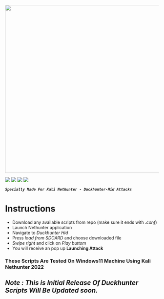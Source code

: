 <img src=https://user-images.githubusercontent.com/42708326/178482131-b6f2d134-6f22-4d39-b2bf-79f3669269f0.png height=550 width=1000>


[![](https://img.shields.io/badge/license-GPL-blue.svg)](https://github.com/shadowctrl/Duckhunter-Hid-Scripts/blob/main/LICENSE)
[![](https://img.shields.io/badge/Release-Initial-success)](https://github.com/shadowctrl/Duckhunter-Hid-Scripts/tree/master)
[![](https://img.shields.io/badge/support-discord-red)](https://discord.gg/8Vcy5B2KWR)
[![](https://img.shields.io/badge/Test%20Env-Win11-9cf)]()

***```Specially Made For Kali Nethunter - Duckhunter-Hid Attacks```***
# Instructions

- Download any available scripts from repo (make sure it ends with *.conf*)
- Launch Nethunter application
- Navigate to *Duckhunter Hid* 
- Press *load from SDCARD* and choose downloaded file
- *Swipe right* and click on *Play buttom*
- You will receive an pop up **Launching Attack**

### These Scripts Are Tested On Windows11 Machine Using Kali Nethunter 2022
## ***Note : This is Initial Release Of Duckhunter Scripts Will Be Updated soon.***
